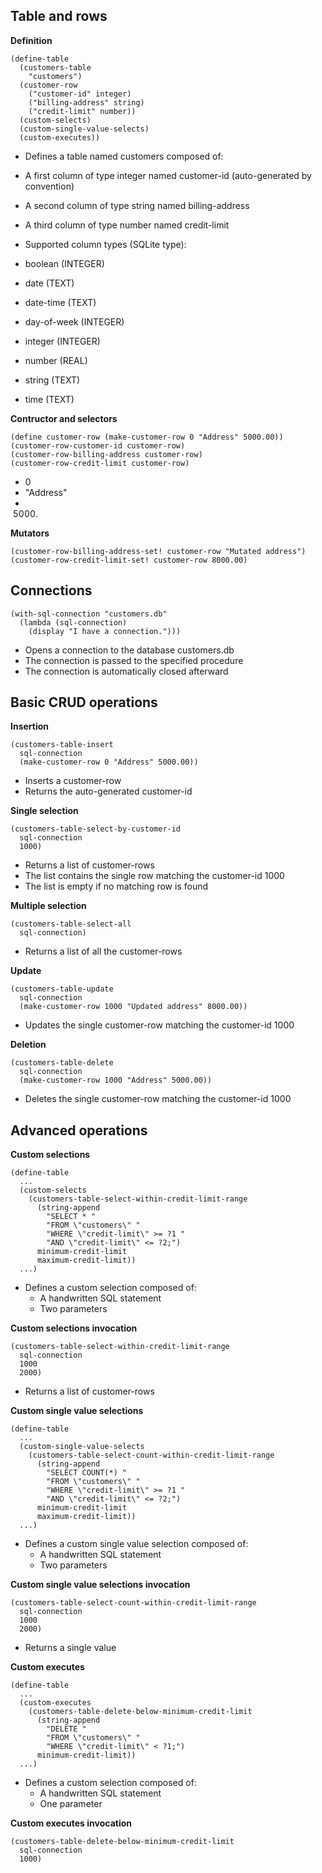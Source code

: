 
Table and rows
--------------

__Definition__

    (define-table
      (customers-table
        "customers")
      (customer-row
        ("customer-id" integer)
        ("billing-address" string)
        ("credit-limit" number))
      (custom-selects)
      (custom-single-value-selects)
      (custom-executes))

- Defines a table named customers composed of:
 - A first column of type integer named customer-id (auto-generated by convention)
 - A second column of type string named billing-address
 - A third column of type number named credit-limit

- Supported column types (SQLite type):
 - boolean (INTEGER)
 - date (TEXT)
 - date-time (TEXT)
 - day-of-week (INTEGER)
 - integer (INTEGER)
 - number (REAL)
 - string (TEXT)
 - time (TEXT)

__Contructor and selectors__

    (define customer-row (make-customer-row 0 "Address" 5000.00))
    (customer-row-customer-id customer-row)
    (customer-row-billing-address customer-row)
    (customer-row-credit-limit customer-row)

- 0
- "Address"
- 5000.

__Mutators__

    (customer-row-billing-address-set! customer-row "Mutated address")
    (customer-row-credit-limit-set! customer-row 8000.00)

Connections
-----------

    (with-sql-connection "customers.db"
      (lambda (sql-connection)
        (display "I have a connection.")))

- Opens a connection to the database customers.db
- The connection is passed to the specified procedure
- The connection is automatically closed afterward

Basic CRUD operations
---------------------

__Insertion__

    (customers-table-insert
      sql-connection
      (make-customer-row 0 "Address" 5000.00))

- Inserts a customer-row
- Returns the auto-generated customer-id

__Single selection__

    (customers-table-select-by-customer-id
      sql-connection
      1000)

- Returns a list of customer-rows
- The list contains the single row matching the customer-id 1000
- The list is empty if no matching row is found

__Multiple selection__

    (customers-table-select-all
      sql-connection)

- Returns a list of all the customer-rows

__Update__

    (customers-table-update
      sql-connection
      (make-customer-row 1000 "Updated address" 8000.00))

- Updates the single customer-row matching the customer-id 1000

__Deletion__

    (customers-table-delete
      sql-connection
      (make-customer-row 1000 "Address" 5000.00))

- Deletes the single customer-row matching the customer-id 1000

Advanced operations
-------------------

__Custom selections__

    (define-table
      ...
      (custom-selects
        (customers-table-select-within-credit-limit-range
          (string-append
            "SELECT * "
            "FROM \"customers\" "
            "WHERE \"credit-limit\" >= ?1 "
            "AND \"credit-limit\" <= ?2;")
          minimum-credit-limit
          maximum-credit-limit))
      ...)

- Defines a custom selection composed of:
  - A handwritten SQL statement
  - Two parameters

__Custom selections invocation__

    (customers-table-select-within-credit-limit-range
      sql-connection
      1000
      2000)

- Returns a list of customer-rows

__Custom single value selections__

    (define-table
      ...
      (custom-single-value-selects
        (customers-table-select-count-within-credit-limit-range
          (string-append
            "SELECT COUNT(*) "
            "FROM \"customers\" "
            "WHERE \"credit-limit\" >= ?1 "
            "AND \"credit-limit\" <= ?2;")
          minimum-credit-limit
          maximum-credit-limit))
      ...)

- Defines a custom single value selection composed of:
  - A handwritten SQL statement
  - Two parameters

__Custom single value selections invocation__

    (customers-table-select-count-within-credit-limit-range
      sql-connection
      1000
      2000)

- Returns a single value

__Custom executes__

    (define-table
      ...
      (custom-executes
        (customers-table-delete-below-minimum-credit-limit
          (string-append
            "DELETE "
            "FROM \"customers\" "
            "WHERE \"credit-limit\" < ?1;")
          minimum-credit-limit))
      ...)

- Defines a custom selection composed of:
  - A handwritten SQL statement
  - One parameter

__Custom executes invocation__

    (customers-table-delete-below-minimum-credit-limit
      sql-connection
      1000)
